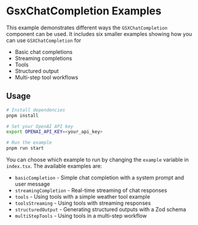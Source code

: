 # GsxChatCompletion Examples

This example demonstrates different ways the `GSXChatCompletion` component can be used. It includes six smaller examples showing how you can use `GSXChatCompletion` for

- Basic chat completions
- Streaming completions
- Tools
- Structured output
- Multi-step tool workflows

## Usage

```bash
# Install dependencies
pnpm install

# Set your OpenAI API key
export OPENAI_API_KEY=<your_api_key>

# Run the example
pnpm run start
```

You can choose which example to run by changing the `example` variable in `index.tsx`. The available examples are:

- `basicCompletion` - Simple chat completion with a system prompt and user message
- `streamingCompletion` - Real-time streaming of chat responses
- `tools` - Using tools with a simple weather tool example
- `toolsStreaming` - Using tools with streaming responses
- `structuredOutput` - Generating structured outputs with a Zod schema
- `multiStepTools` - Using tools in a multi-step workflow

